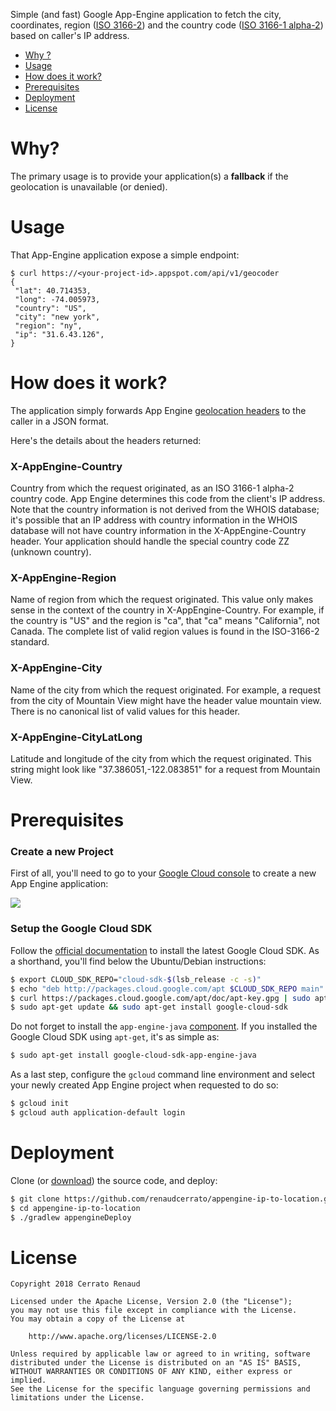 Simple (and fast) Google App-Engine application to fetch the city, coordinates, region ([ISO 3166-2](https://en.wikipedia.org/wiki/ISO_3166-2)) and the country code ([ISO 3166-1 alpha-2](https://en.wikipedia.org/wiki/ISO_3166-1_alpha-2)) based on caller's IP address.

   * [Why ?](#why-)
   * [Usage](#usage)
   * [How does it work?](#how-does-it-work-)
   * [Prerequisites](#prerequisites)
   * [Deployment](#deployment)
   * [License](#license)
   
# Why?

The primary usage is to provide your application(s) a **fallback** if the geolocation is unavailable (or denied).

# Usage

That App-Engine application expose a simple endpoint:

```
$ curl https://<your-project-id>.appspot.com/api/v1/geocoder
{
 "lat": 40.714353,
 "long": -74.005973,
 "country": "US",
 "city": "new york",
 "region": "ny",
 "ip": "31.6.43.126",
}
```

# How does it work?

The application simply forwards App Engine [geolocation headers](https://cloud.google.com/appengine/docs/standard/java/reference/request-response-headers#app_engine-specific_headers) to the caller in a JSON format.

Here's the details about the headers returned:

### X-AppEngine-Country

Country from which the request originated, as an ISO 3166-1 alpha-2 country code. App Engine determines this code from the client's IP address. Note that the country information is not derived from the WHOIS database; it's possible that an IP address with country information in the WHOIS database will not have country information in the X-AppEngine-Country header. Your application should handle the special country code ZZ (unknown country).

### X-AppEngine-Region 
Name of region from which the request originated. This value only makes sense in the context of the country in X-AppEngine-Country. For example, if the country is "US" and the region is "ca", that "ca" means "California", not Canada. The complete list of valid region values is found in the ISO-3166-2 standard.

### X-AppEngine-City 

Name of the city from which the request originated. For example, a request from the city of Mountain View might have the header value mountain view. There is no canonical list of valid values for this header.

### X-AppEngine-CityLatLong 

Latitude and longitude of the city from which the request originated. This string might look like "37.386051,-122.083851" for a request from Mountain View.

# Prerequisites #

### Create a new Project
First of all, you'll need to go to your [Google Cloud console](https://console.cloud.google.com/projectselector/appengine/create?lang=java&st=true) to create a new App Engine application: 

![](https://i.imgur.com/WMVMHa3.png)


### Setup the Google Cloud SDK

Follow the [official documentation](https://cloud.google.com/sdk/docs/) to install the latest Google Cloud SDK. As a shorthand, you'll find below the Ubuntu/Debian instructions:


```bash
$ export CLOUD_SDK_REPO="cloud-sdk-$(lsb_release -c -s)"
$ echo "deb http://packages.cloud.google.com/apt $CLOUD_SDK_REPO main" | sudo tee -a /etc/apt/sources.list.d/google-cloud-sdk.list
$ curl https://packages.cloud.google.com/apt/doc/apt-key.gpg | sudo apt-key add -
$ sudo apt-get update && sudo apt-get install google-cloud-sdk
```

Do not forget to install the `app-engine-java` [component](https://cloud.google.com/sdk/docs/components#external_package_managers). If you installed the Google Cloud SDK using `apt-get`, it's as simple as:

```bash
$ sudo apt-get install google-cloud-sdk-app-engine-java
```

As a last step, configure the `gcloud` command line environment and select your newly created App Engine project when requested to do so:

```bash
$ gcloud init
$ gcloud auth application-default login
```
# Deployment

Clone (or [download](https://github.com/renaudcerrato/appengine-ip-to-location/archive/master.zip)) the source code, and deploy:

```bash
$ git clone https://github.com/renaudcerrato/appengine-ip-to-location.git
$ cd appengine-ip-to-location
$ ./gradlew appengineDeploy
```


# License

```
Copyright 2018 Cerrato Renaud

Licensed under the Apache License, Version 2.0 (the "License");
you may not use this file except in compliance with the License.
You may obtain a copy of the License at

    http://www.apache.org/licenses/LICENSE-2.0

Unless required by applicable law or agreed to in writing, software
distributed under the License is distributed on an "AS IS" BASIS,
WITHOUT WARRANTIES OR CONDITIONS OF ANY KIND, either express or implied.
See the License for the specific language governing permissions and
limitations under the License.
```





